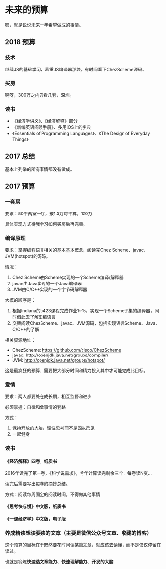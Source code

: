 # 未来的预算

嗯，就是说说未来一年希望做成的事情。

## 2018 预算

### 技术

继续JS的基础学习，着重JS编译器那块。有时间看下ChezScheme源码。

### 买房

啊呀，300万之内的看几套，深圳。

### 读书

- 《经济学讲义》、《经济解释》部分
- 《新编英语阅读手册》、多用iOS上的字典
- 《Essentials of Programming Languages》、《The Design of Everyday Things》

## 2017 总结

基本上列举的所有事情都没有做成。

## 2017 预算

### 一套房

要求：80平两室一厅，按1.5万每平算，120万

具体实现方式待我学习如何买房后再完善。

### 编译原理

要求：掌握编程语言相关的基本基本概念，阅读完Chez Scheme、javac、JVM(hotspot)的源码。

情况：

1. Chez Scheme由Scheme实现的一个Scheme编译/解释器
2. javac由Java实现的一个Java编译器
3. JVM由C/C++实现的一个字节码解释器

大概的顺序是：

1. 根据Indiana的p423课程完成作业1~15，实现一个Scheme子集的编译器，同时借此去了解汇编语言
2. 交替阅读ChezScheme、javac、JVM源码，包括实现语言Scheme、Java、C/C++的了解

相关资源地址：

- ChezScheme: https://github.com/cisco/ChezScheme
- javac: http://openjdk.java.net/groups/compiler/
- JVM: http://openjdk.java.net/groups/hotspot/

这是最疯狂的预算，需要把大部分时间和精力投入其中才可能完成此目标。

### 爱情

要求：两人都要处在成长期，相互监督和进步

必须掌握：自律和做事情的套路

方式：

1. 保持开放的大脑，理性思考而不是固执己见
2. 一起健身

### 读书

#### 《经济解释》四卷，纸质书

2016年读完了第一卷，《科学说需求》，今年计算读完剩余三个，每卷读N变...

读完后需要写出每卷的摘抄总结。

方式：阅读每周固定的阅读时间，不得做其他事情

#### 《思考快与慢》中文版，纸质书

#### 《一课经济学》中文版，电子版

### 养成精读想读要读的文章（主要是微信公众号文章、收藏的博客）

这个预算的目标在于既然要花时间读某篇文章，就应该去读懂，而不是仅仅停留在读过。

也就是锻炼**快速选文章能力**、**快速理解能力**、**开发的大脑**
